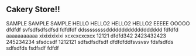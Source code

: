 ## Cakery Store!!

SAMPLE
SAMPLE
SAMPLE
HELLO
HELLO2
HELLO2
HELLO2
EEEEE
OOOOO
dfdfdf
svfsdfsdfsdfsd
fdfdfdf
ddssssssssdddddddddddddddddd
fdfdfd
aaaaaaaaaaa
xixixixixixi
xcxcxcxcxcx
12121
dfdfd342
2423432423
245234234
sfsdcsdf
1212121
sdfsdfsdfsdf
dfdfdfddfsvsvsv
fdsfsdfds
sdfsdfds
fsdfsdf
fdfdf
